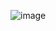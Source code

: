 ![image](https://github.com/GhisaIonela/mycookbook.github.io/assets/92519873/2a4e922c-ee94-46a1-8f32-0ee4c0f55b81)
